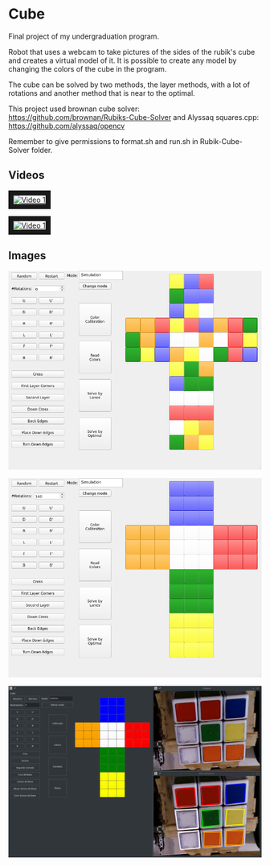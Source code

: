 # Cube
Final project of my undergraduation program.

Robot that uses a webcam to take pictures of the sides of the rubik's cube and
creates a virtual model of it.
It is possible to create any model by changing the colors of the cube in the program.

The cube can be solved by two methods, the layer methods, with a lot of rotations
and another method that is near to the optimal.

This project used brownan cube solver: https://github.com/brownan/Rubiks-Cube-Solver
and Alyssaq squares.cpp: https://github.com/alyssaq/opencv

Remember to give permissions to format.sh and run.sh in Rubik-Cube-Solver folder.

## Videos
<a href="http://www.youtube.com/watch?feature=player_embedded&v=56DlDcRQmCs
" target="_blank"><img src="http://img.youtube.com/vi/56DlDcRQmCs/0.jpg" 
alt="Video 1" width="240" height="180" border="10" /></a>

<a href="http://www.youtube.com/watch?feature=player_embedded&v=gJWaPxXLR8s
" target="_blank"><img src="http://img.youtube.com/vi/gJWaPxXLR8s/0.jpg" 
alt="Video 1" width="240" height="180" border="10" /></a>

## Images
![Random Cube](images/random.png "Random Cube")

![Solved Cube](images/solved.png "Solved Cube")

![Color Detection](images/color_detection.png "Color Detection")
